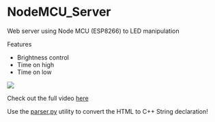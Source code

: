 # NodeMCU_Server
Web server using Node MCU (ESP8266) to LED manipulation

Features

* Brightness control
* Time on high
* Time on low

![](server.gif)

Check out the full video [here](https://www.youtube.com/watch?v=kSLAsdLzskg) 

Use the [parser.py](https://github.com/FFahrenheit/NodeMCU_Server/blob/main/parser.py) utility to convert the HTML to C++ String declaration!